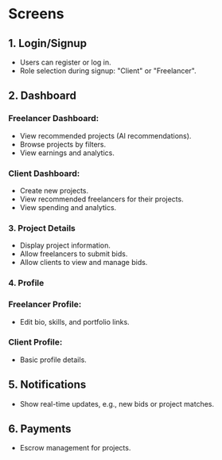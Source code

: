 # Screens

## **1. Login/Signup**
- Users can register or log in.
- Role selection during signup: "Client" or "Freelancer".

## 2. Dashboard

### **Freelancer Dashboard:**
- View recommended projects (AI recommendations).
- Browse projects by filters.
- View earnings and analytics.

### **Client Dashboard:**
- Create new projects.
- View recommended freelancers for their projects.
- View spending and analytics.

### **3. Project Details**
- Display project information.
- Allow freelancers to submit bids.
- Allow clients to view and manage bids.

### **4. Profile**

### **Freelancer Profile:**
- Edit bio, skills, and portfolio links.

### **Client Profile:**
- Basic profile details.

## 5. Notifications
- Show real-time updates, e.g., new bids or project matches.

## 6. Payments
- Escrow management for projects.
